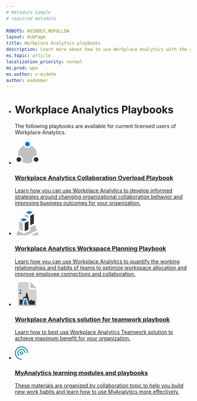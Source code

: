 ```yaml
---
# Metadata Sample
# required metadata

ROBOTS: NOINDEX,NOFOLLOW
layout: HubPage
title: Workplace Analytics playbooks
description: Learn more about how to use Workplace Analytics with the available playbooks
ms.topic: article
localization_priority: normal 
ms.prod: wpa
ms.author: v-midehm
author: madehmer
---
```


<ul class="cardsY panelContent singlePanelContent">
    <li>
        <h1>Workplace Analytics Playbooks</h1>
            <p>The following playbooks are available for current licensed users of Workplace Analytics. </p>
    </li>
</ul>

<ul class="cardsM panelContent singlePanelContent cols cols2">
    <li>
        <a href="https://go.microsoft.com/fwlink/?linkid=2002306&clcid=0x409">
        <div class="cardSize">
            <div class="cardPadding">
                <div class="card">
                    <div class="cardImageOuter">
                        <div class="cardImage">
                            <img src="../Images/icon-collaboration.png" alt="" />
                        </div>
                    </div>
                    <div class="cardText">
                        <h3>Workplace Analytics Collaboration Overload Playbook</h3>
                        <p>Learn how you can use Workplace Analytics to develop informed strategies around changing organizational collaboration behavior and improving business outcomes for your organization.</p>
                    </div>
                </div>
            </div>
        </div>
        </a>
    </li>
    <li>
        <a href="https://go.microsoft.com/fwlink/?linkid=2002305&clcid=0x409">
        <div class="cardSize">
            <div class="cardPadding">
                <div class="card">
                    <div class="cardImageOuter">
                        <div class="cardImage">
                            <img src="../Images/icon-building.png" alt="" />
                        </div>
                    </div>
                    <div class="cardText">
                        <h3>Workplace Analytics Workspace Planning Playbook</h3>
                        <p>Learn how you can use Workplace Analytics to quantify the working relationships and habits of teams to optimize workspace allocation and improve employee connections and collaboration.</p>
                    </div>
                </div>
            </div>
        </div>
        </a>
    </li>
    <li>
        <a href="https://docs.microsoft.com/en-us/workplace-analytics/tutorials/WpA-Teamwork-Solution-Playbook.pdf">
        <div class="cardSize">
            <div class="cardPadding">
                <div class="card">
                    <div class="cardImageOuter">
                        <div class="cardImage">
                            <img src="../Images/icon-analytics.png" alt="" />
                        </div>
                    </div>
                    <div class="cardText">
                        <h3>Workplace Analytics solution for teamwork playbook</h3>
                        <p>Learn how to best use Workplace Analytics Teamwork solution to achieve maximum benefit for your organization.</p>
                    </div>
                </div>
            </div>
        </div>
        </a>
    </li>
    <li>
        <a href="https://docs.microsoft.com/en-us/workplace-analytics/myanalytics/use/mya-adoption/adopt-learning-modules">
        <div class="cardSize">
            <div class="cardPadding">
                <div class="card">
                    <div class="cardImageOuter">
                        <div class="cardImage">
                            <img src="../Images/icon-queries.png" alt="" />
                        </div>
                    </div>
                    <div class="cardText">
                        <h3>MyAnalytics learning modules and playbooks</h3>
                        <p>These materials are organized by collaboration topic to help you build new work habits and learn how to use MyAnalytics more effectively.</p>
                    </div>
                </div>
            </div>
        </div>
        </a>
    </li>

